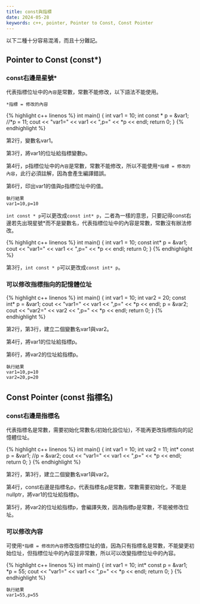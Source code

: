 ```yaml
---
title: const與指標
date: 2024-05-28
keywords: c++, pointer, Pointer to Const, Const Pointer
---
```


以下二種十分容易混淆，而且十分難記。

## Pointer to Const (const*)

### const右邊是星號*

代表指標位址中的`內容`是常數，常數不能修改，以下語法不能使用。

`*指標 = 修改的內容`

{% highlight c++ linenos %}
int main() {
    int var1 = 10;
    int const * p = &var1;
    //*p = 11;
    cout << "var1=" << var1 << ",p=" << *p << endl;
    return 0;
}
{% endhighlight %}

第2行，變數名var1。

第3行，將var1的位址給指標變數p。

第4行，p指標位址中的`內容`是常數，常數不能修改，所以不能使用`*指標 = 修改的內容`，此行必須註解，因為會產生編譯錯誤。

第6行，印出var1的值與p指標位址中的值。

```
執行結果
var1=10,p=10
```

`int const * p`可以更改成`const int* p`，二者為一樣的意思，只要記得const右邊若先出現星號*而不是變數名，代表指標位址中的內容是常數，常數沒有辦法修改。

{% highlight c++ linenos %}
int main() {
    int var1 = 10;
    const int* p = &var1;
    cout << "var1=" << var1 << ",p=" << *p << endl;
    return 0;
}
{% endhighlight %}

第3行，`int const * p`可以更改成`const int* p`。

### 可以修改指標指向的記憶體位址

{% highlight c++ linenos %}
int main() {
    int var1 = 10;
    int var2 = 20;
    const int* p = &var1;
    cout << "var1=" << var1 << ",p=" << *p << endl;
    p = &var2;
    cout << "var2=" << var2 << ",p=" << *p << endl;
    return 0;
}
{% endhighlight %}

第2行，第3行，建立二個變數名var1與var2。

第4行，將var1的位址給指標p。

第6行，將var2的位址給指標p。

```
執行結果
var1=10,p=10
var2=20,p=20
```


## Const Pointer (const 指標名)

### const右邊是指標名

代表指標名是常數，需要初始化常數名(初始化設位址)，不能再更改指標指向的記憶體位址。

{% highlight c++ linenos %}
int main() {
    int var1 = 10;
    int var2 = 11;
    int* const p = &var1;
    //p = &var2;
    cout << "var1=" << var1 << ",p=" << *p << endl;
    return 0;
}
{% endhighlight %}

第2行，第3行，建立二個變數名var1與var2。

第4行，const右邊是指標名p，代表指標名p是常數，常數需要初始化，不能是nullptr，將var1的位址給指標p。

第5行，將var2的位址給指標p，會編譯失敗，因為指標p是常數，不能被修改位址。

### 可以修改內容

可使用`*指標 = 修改的內容`修改指標位址的值，因為只有指標名是常數，不能變更初始位址，但指標位址中的內容並非常數，所以可以改變指標位址中的內容。

{% highlight c++ linenos %}
int main() {
    int var1 = 10;
    int* const p = &var1;
    *p = 55;
    cout << "var1=" << var1 << ",p=" << *p << endl;
    return 0;
}
{% endhighlight %}

```
執行結果
var1=55,p=55
```